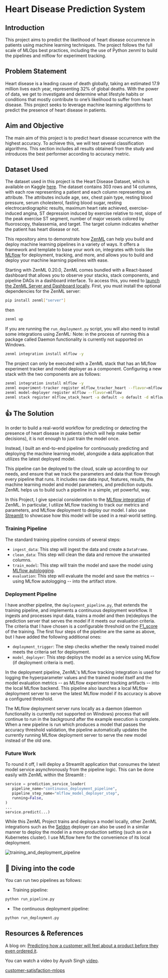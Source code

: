# Heart Disease Prediction System
## Introduction
This project aims to predict the likelihood of heart disease occurrence in patients using machine learning techniques. The project follows the full scale of MLOps best practices, including the use of Python zenml to build the pipelines and mlflow for experiment tracking.

## Problem Statement
Heart disease is a leading cause of death globally, taking an estimated 17.9 million lives each year, representing 32% of global deaths. With the power of data, we get to investigate and determine what lifestyle habits or conditions that mostly contribute to one’s likelihood to suffer from heart disease. This project seeks to leverage machine learning algorithms to predict the presence of heart disease in patients.

## Aim and Objective
The main aim of this project is to predict heart disease occurrence with the highest accuracy. To achieve this, we will test several classification algorithms. This section includes all results obtained from the study and introduces the best performer according to accuracy metric.

## Dataset Used
The dataset used in this project is the Heart Disease Dataset, which is available on Kaggle [here](https://www.kaggle.com/datasets/amirmahdiabbootalebi/heart-disease). The dataset contains 303 rows and 14 columns, with each row representing a patient and each column representing an attribute. The attributes include age, sex, chest pain type, resting blood pressure, serum cholesterol, fasting blood sugar, resting electrocardiographic results, maximum heart rate achieved, exercise-induced angina, ST depression induced by exercise relative to rest, slope of the peak exercise ST segment, number of major vessels colored by fluoroscopy, thalassemia, and target. The target column indicates whether the patient has heart disease or not.

This repository aims to demonstrate how [ZenML](https://github.com/zenml-io/zenml) can help you build and deploy machine learning pipelines in a variety of ways. It offers a framework and template to base your work on, integrates with tools like [MLflow](https://mlflow.org/) for deployment, tracking, and more, and allows you to build and deploy your machine learning pipelines with ease.

Starting with ZenML 0.20.0, ZenML comes bundled with a React-based dashboard that allows you to observe your stacks, stack components, and pipeline DAGs in a dashboard interface. To access this, you need to [launch the ZenML Server and Dashboard locally](https://docs.zenml.io/user-guide/starter-guide#explore-the-dashboard). First, you must install the optional dependencies for the ZenML server:

```bash
pip install zenml["server"]
```
then 
```bash
zenml up
```

If you are running the `run_deployment.py` script, you will also need to install some integrations using ZenML: 
Note: in the process of running this a package called Daemon functionality is currently not supported on Windows.

```bash
zenml integration install mlflow -y
```

The project can only be executed with a ZenML stack that has an MLflow experiment tracker and model deployer as a component. Configuring a new stack with the two components are as follows:

```bash
zenml integration install mlflow -y
zenml experiment-tracker register mlflow_tracker_heart --flavor=mlflow
zenml model-deployer register mlflow --flavor=mlflow
zenml stack register mlflow_stack_heart -a default -o default -d mlflow -e mlflow_tracker_heart --set
```

## :thumbsup: The Solution

In order to build a real-world workflow for predicting or detecting the presence of heart disease in patients (which will help make better decisions), it is not enough to just train the model once.

Instead, I built an end-to-end pipeline for continuously predicting and deploying the machine learning model, alongside a data application that utilizes the latest deployed model.

This pipeline can be deployed to the cloud, scale up according to our needs, and ensure that we track the parameters and data that flow through every pipeline that runs. It includes raw data input, features, results, the machine learning model and model parameters, and prediction outputs. ZenML helps us to build such a pipeline in a simple, yet powerful, way.

In this Project, I give special consideration to the [MLflow integration](https://github.com/zenml-io/zenml/tree/main/examples) of ZenML. In particular, I utilize MLflow tracking to track our metrics and parameters, and MLflow deployment to deploy our model. I also use [Streamlit](https://streamlit.io/) to showcase how this model will be used in a real-world setting.

### Training Pipeline

The standard training pipeline consists of several steps:

- `ingest_data`: This step will ingest the data and create a `DataFrame`.
- `clean_data`: This step will clean the data and remove the unwanted columns.
- `train_model`: This step will train the model and save the model using [MLflow autologging](https://www.mlflow.org/docs/latest/tracking.html).
- `evaluation`: This step will evaluate the model and save the metrics -- using MLflow autologging -- into the artifact store.

### Deployment Pipeline

I have another pipeline, the `deployment_pipeline.py`, that extends the training pipeline, and implements a continuous deployment workflow. It ingests and processes input data, trains a model and then (re)deploys the prediction server that serves the model if it meets our evaluation criteria. The criteria that I have chosen is a configurable threshold on the [F1_score](https://scikit-learn.org/stable/modules/generated/sklearn.metrics.f1_score.html) of the training. The first four steps of the pipeline are the same as above, but I have added the following additional ones:

- `deployment_trigger`: The step checks whether the newly trained model meets the criteria set for deployment.
- `model_deployer`: This step deploys the model as a service using MLflow (if deployment criteria is met).

In the deployment pipeline, ZenML's MLflow tracking integration is used for logging the hyperparameter values and the trained model itself and the model evaluation metrics -- as MLflow experiment tracking artifacts -- into the local MLflow backend. This pipeline also launches a local MLflow deployment server to serve the latest MLflow model if its accuracy is above a configured threshold.

The MLflow deployment server runs locally as a daemon (daemon functionality is currently not supported on Windows) process that will continue to run in the background after the example execution is complete. When a new pipeline is run which produces a model that passes the accuracy threshold validation, the pipeline automatically updates the currently running MLflow deployment server to serve the new model instead of the old one.

### Future Work
To round it off, I will deploy a Streamlit application that consumes the latest model service asynchronously from the pipeline logic. This can be done easily with ZenML within the Streamlit :

```python
service = prediction_service_loader(
   pipeline_name="continuous_deployment_pipeline",
   pipeline_step_name="mlflow_model_deployer_step",
   running=False,
)
...
service.predict(...)  
```

While this ZenML Project trains and deploys a model locally, other ZenML integrations such as the [Seldon](https://github.com/zenml-io/zenml/tree/main/examples/seldon_deployment) deployer can also be used in a similar manner to deploy the model in a more production setting (such as on a Kubernetes cluster). I use MLflow here for the convenience of its local deployment.

![training_and_deployment_pipeline](_assets/training_and_deployment_pipeline_updated.png)

## :notebook: Diving into the code

You can run two pipelines as follows:

- Training pipeline:

```bash
python run_pipeline.py
```

- The continuous deployment pipeline:

```bash
python run_deployment.py
```

## Resources & References

A blog on: [Predicting how a customer will feel about a product before they even ordered it](https://blog.zenml.io/customer_satisfaction/).

You can watch a video by 
Ayush Singh [video](https://youtu.be/L3_pFTlF9EQ).

[customer-satisfaction-mlops](https://github.com/ayush714/customer-satisfaction-mlops)
